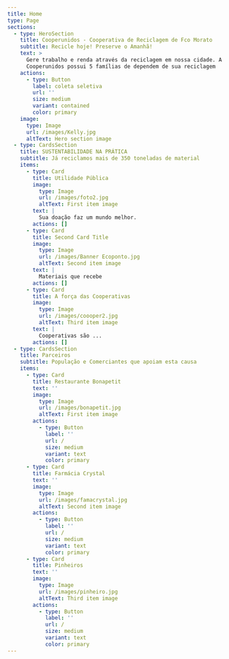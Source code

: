 ```yaml
---
title: Home
type: Page
sections:
  - type: HeroSection
    title: Cooperunidos - Cooperativa de Reciclagem de Fco Morato
    subtitle: Recicle hoje! Preserve o Amanhã!
    text: >
      Gere trabalho e renda através da reciclagem em nossa cidade. A
      Cooperunidos possui 5 famílias de dependem de sua reciclagem
    actions:
      - type: Button
        label: coleta seletiva
        url: ''
        size: medium
        variant: contained
        color: primary
    image:
      type: Image
      url: /images/Kelly.jpg
      altText: Hero section image
  - type: CardsSection
    title: SUSTENTABILIDADE NA PRÁTICA
    subtitle: Já reciclamos mais de 350 toneladas de material
    items:
      - type: Card
        title: Utilidade Pública
        image:
          type: Image
          url: /images/foto2.jpg
          altText: First item image
        text: |
          Sua doação faz um mundo melhor. 
        actions: []
      - type: Card
        title: Second Card Title
        image:
          type: Image
          url: /images/Banner Ecoponto.jpg
          altText: Second item image
        text: |
          Materiais que recebe
        actions: []
      - type: Card
        title: A força das Cooperativas
        image:
          type: Image
          url: /images/coooper2.jpg
          altText: Third item image
        text: |
          Cooperativas são ...
        actions: []
  - type: CardsSection
    title: Parceiros
    subtitle: População e Comerciantes que apoiam esta causa
    items:
      - type: Card
        title: Restaurante Bonapetit
        text: ''
        image:
          type: Image
          url: /images/bonapetit.jpg
          altText: First item image
        actions:
          - type: Button
            label: ''
            url: /
            size: medium
            variant: text
            color: primary
      - type: Card
        title: Farmácia Crystal
        text: ''
        image:
          type: Image
          url: /images/famacrystal.jpg
          altText: Second item image
        actions:
          - type: Button
            label: ''
            url: /
            size: medium
            variant: text
            color: primary
      - type: Card
        title: Pinheiros
        text: ''
        image:
          type: Image
          url: /images/pinheiro.jpg
          altText: Third item image
        actions:
          - type: Button
            label: ''
            url: /
            size: medium
            variant: text
            color: primary
---
```

